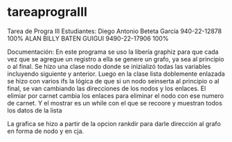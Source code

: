 # tareaprograIII
Tarea de Progra III
Estudiantes:
Diego Antonio Beteta García 940-22-12878 100%
ALAN BILLY BATEN GUIGUI 9490-22-17906 100%

Documentación:
En este programa se uso la libería graphiz para que cada vez que se agregue un registro a ella se genere un grafo, ya sea al principio o al final.
Se hizo una clase nodo donde se inizializó todas las variables incluyendo siguiente y anterior. Luego en la clase lista doblemente enlazada se hizo con varios ifs la lógica de que si un nodo seinserta al principio o al final, se van cambiando las direcciones de los nodos y los enlaces. El elimiar por carnet cambia los enlaces para eliminar el nodo con ese numero de carnet. Y el mostrar es un while con el que se recoore y muestran todos los datos de la lista

La grafica se hizo a partir de la opcion rankdir para darle dirección al grafo en forma de nodo y en cja. 
